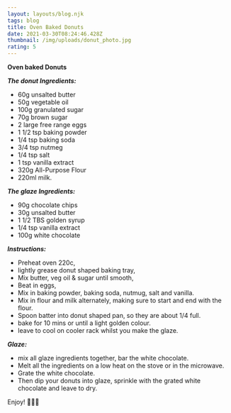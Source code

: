 ```yaml
---
layout: layouts/blog.njk
tags: blog
title: Oven Baked Donuts
date: 2021-03-30T08:24:46.428Z
thumbnail: /img/uploads/donut_photo.jpg
rating: 5
---
```

**Oven baked Donuts**



***The donut Ingredients:***

* 60g unsalted butter
* 50g vegetable oil
* 100g granulated sugar
* 70g brown sugar
* 2 large free range eggs
* 1 1/2 tsp baking powder
* 1/4 tsp baking soda
* 3/4 tsp nutmeg
* 1/4 tsp salt
* 1 tsp vanilla extract
* 320g All-Purpose Flour
* 220ml milk. 

***The glaze Ingredients:***

* 90g chocolate chips
* 30g unsalted butter
* 1 1/2 TBS golden syrup
* 1/4 tsp vanilla extract
* 100g white chocolate

***Instructions:***

* Preheat oven 220c,
* lightly grease donut shaped baking tray,
* Mix butter, veg oil & sugar until smooth,
* Beat in eggs,
* Mix in baking powder, baking soda, nutmug, salt and vanilla.
* Mix in flour and milk alternately, making sure to start and end with the flour. 
* Spoon batter into donut shaped pan, so they are about 1/4 full.
* bake for 10 mins or until a light golden colour.
* leave to cool on cooler rack whilst you make the glaze.

***Glaze:***

* mix all glaze ingredients together, bar the white chocolate.
* Melt all the ingredients on a low heat on the stove or in the microwave. 
* Grate the white chocolate.
* Then dip your donuts into glaze, sprinkle with the grated white chocolate and leave to dry.

Enjoy! 🍩🍩🍩